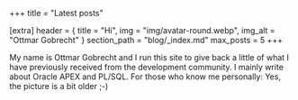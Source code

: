+++
title = "Latest posts"

[extra]
header = { title = "Hi", img = "img/avatar-round.webp", img_alt = "Ottmar Gobrecht" }
section_path = "blog/_index.md"
max_posts = 5
+++

My name is Ottmar Gobrecht and I run this site to give back a little of what I have previously received from the development community. I mainly write about Oracle APEX and PL/SQL. For those who know me personally: Yes, the picture is a bit older ;-)
